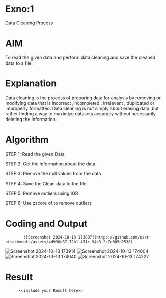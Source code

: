 # Exno:1
Data Cleaning Process

# AIM
To read the given data and perform data cleaning and save the cleaned data to a file.

# Explanation
Data cleaning is the process of preparing data for analysis by removing or modifying data that is incorrect ,incompleted , irrelevant , duplicated or improperly formatted. Data cleaning is not simply about erasing data ,but rather finding a way to maximize datasets accuracy without necessarily deleting the information.

# Algorithm
STEP 1: Read the given Data

STEP 2: Get the information about the data

STEP 3: Remove the null values from the data

STEP 4: Save the Clean data to the file

STEP 5: Remove outliers using IQR

STEP 6: Use zscore of to remove outliers

# Coding and Output
            ![Screenshot 2024-10-13 173807](https://github.com/user-attachments/assets/4d998e87-72b1-451c-94c3-2c7e805d2538)
![Screenshot 2024-10-13 173914](https://github.com/user-attachments/assets/f6b03894-bd51-44c9-a04f-7a857fd0057c)
![Screenshot 2024-10-13 174004](https://github.com/user-attachments/assets/84603319-506d-489e-84f5-fd330c92b15d)
![Screenshot 2024-10-13 174040](https://github.com/user-attachments/assets/64024e84-6517-4906-9037-153190afed90)
![Screenshot 2024-10-13 174227](https://github.com/user-attachments/assets/b26b2e32-a524-4c16-84ab-9ddc94a7afa6)

# Result
          <<include your Result here>>
